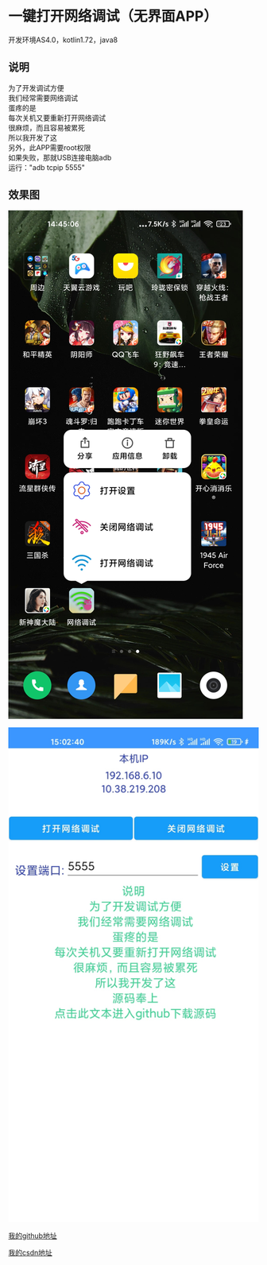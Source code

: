 # 一键打开网络调试（无界面APP）

开发环境AS4.0，kotlin1.72，java8

## 说明

为了开发调试方便<br/>
我们经常需要网络调试<br/>
蛋疼的是<br/>
每次关机又要重新打开网络调试<br/>
很麻烦，而且容易被累死<br/>
所以我开发了这<br/>
另外，此APP需要root权限<br/>
如果失败，那就USB连接电脑adb<br/>
运行："adb tcpip 5555"<br/>


## 效果图

![效果图1](https://raw.githubusercontent.com/yutils/openConnect/master/image/image1.jpg)

![效果图2](https://raw.githubusercontent.com/yutils/openConnect/master/image/image2.jpg)


[我的github地址](https://github.com/yutils/openConnect)

[我的csdn地址](https://blog.csdn.net/Yu1441)
